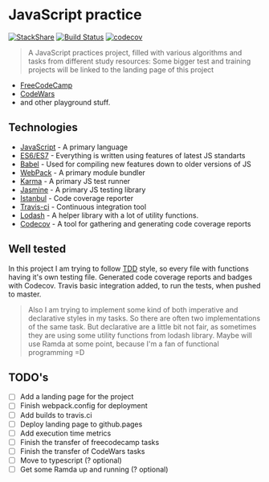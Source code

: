 # JavaScript practice
[![StackShare](https://img.shields.io/badge/tech-stack-0690fa.svg?style=flat)](https://stackshare.io/MikeSaprykin/js-stack)
[![Build Status](https://travis-ci.org/MikeSaprykin/js-practice.svg?branch=master)](https://travis-ci.org/MikeSaprykin/js-practice)
[![codecov](https://codecov.io/gh/MikeSaprykin/js-practice/branch/master/graph/badge.svg)](https://codecov.io/gh/MikeSaprykin/js-practice)
> A JavaScript practices project, filled with various algorithms and tasks from different study resources:
> Some bigger test and training projects will be linked to the landing page of this project
* [FreeCodeCamp](https://www.freecodecamp.org/)
* [CodeWars](https://www.codewars.com)
* and other playground stuff.

## Technologies
* [JavaScript](https://www.javascript.com) - A primary language
* [ES6/ES7](http://es6-features.org) - Everything is written using features of latest JS standarts
* [Babel](https://babeljs.io) - Used for compiling new features down to older versions of JS
* [WebPack](https://webpack.js.org) - A primary module bundler
* [Karma](https://karma-runner.github.io/1.0/index.html) - A primary JS test runner
* [Jasmine](https://jasmine.github.io) - A primary JS testing library
* [Istanbul](https://istanbul.js.org) - Code coverage reporter
* [Travis-ci](https://travis-ci.org) - Continuous integration tool
* [Lodash](https://lodash.com) - A helper library with a lot of utility functions. 
* [Codecov](https://codecov.io) - A tool for gathering and generating code coverage reports

## Well tested
In this project I am trying to follow [TDD](https://en.wikipedia.org/wiki/Test-driven_development) style,
so every file with functions having it's own testing file.
Generated code coverage reports and badges with Codecov.
Travis basic integration added, to run the tests, when pushed to master.

> Also I am trying to implement some kind of both imperative and declarative styles
 in my tasks. So there are often two implementations of the same task.
 But declarative are a little bit not fair, as sometimes they are using some 
 utility functions from lodash library. Maybe will use Ramda at some point, because I'm a fan
 of functional programming =D
 
## TODO's
* [ ] Add a landing page for the project
* [ ] Finish webpack.config for deployment
* [ ] Add builds to travis.ci
* [ ] Deploy landing page to github.pages
* [ ] Add execution time metrics
* [ ] Finish the transfer of freecodecamp tasks
* [ ] Finish the transfer of CodeWars tasks
* [ ] Move to typescript (? optional)
* [ ] Get some Ramda up and running (? optional)
